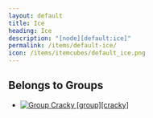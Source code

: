 ```yaml
---
layout: default
title: Ice
heading: Ice
description: "[node][default:ice]"
permalink: /items/default-ice/
icon: /items/itemcubes/default_ice.png
---
```



## Belongs to Groups

<ul class="list-items">
    <li><a href="{{site.baseurl}}/items/group-cracky/"><img src="{{site.baseurl}}/assets/img/items/itemcubes/default_sandstone.png" data-toggle="tooltip" title="Group Cracky [group][cracky]"></a></li>
</ul>
